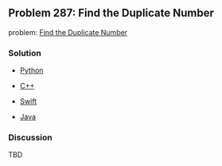 ## Problem 287: Find the Duplicate Number

problem: [Find the Duplicate Number](https://leetcode.com/problems/find-the-duplicate-number/)

### Solution

- [Python](../python/problem287.py)

- [C++](../cpp/problem287.cpp)

- [Swift](../swift/problem287.swift)

- [Java](../java/problem287.java)

### Discussion

TBD

